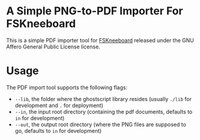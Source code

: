 # A Simple PNG-to-PDF Importer For FSKneeboard

This is a simple PDF importer tool for [FSKneeboard](https://fskneeboard.com) released under the GNU Affero General Public License license.

# Usage

The PDF import tool supports the following flags:

- `--lib`, the folder where the ghostscript library resides (usually `./lib` for development and `.` for deployment)
- `--in`, the input root directory (containing the pdf documents, defaults to `in` for development)
- `--out`, the output root directory (where the PNG files are supposed to go, defaults to `in` for development)
